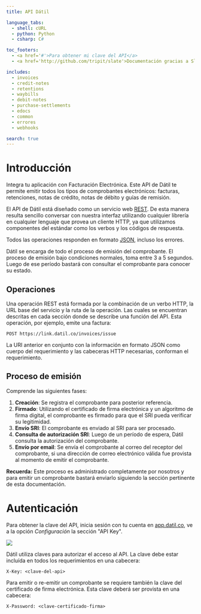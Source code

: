 ```yaml
---
title: API Dátil

language_tabs:
  - shell: cURL
  - python: Python
  - csharp: C#

toc_footers:
  - <a href='#'>Para obtener mi clave del API</a>
  - <a href='http://github.com/tripit/slate'>Documentación gracias a Slate</a>

includes:
  - invoices
  - credit-notes
  - retentions
  - waybills
  - debit-notes
  - purchase-settlements
  - edocs
  - common
  - errores
  - webhooks

search: true
---
```


# Introducción

Integra tu aplicación con Facturación Electrónica. Este API de Dátil te permite
emitir todos los tipos de comprobantes electrónicos: facturas, retenciones, notas de crédito, notas de débito y guías de remisión.

El API de Dátil está diseñado como un servicio web [REST](http://en.wikipedia.org/wiki/Representational_State_Transfer).
De esta manera resulta sencillo conversar con nuestra interfaz utilizando cualquier
librería en cualquier lenguaje que provea un cliente HTTP, ya que utilizamos
componentes del estándar como los verbos y los códigos de respuesta.

Todos las operaciones responden en formato [JSON](http://www.json.org/),
incluso los errores.

Dátil se encarga de todo el proceso de emisión del comprobante. El proceso de
emisión bajo condiciones normales, toma entre 3 a 5 segundos. Luego de ese período
bastará con consultar el comprobante para conocer su estado.

## Operaciones

Una operación REST está formada por la combinación de un verbo HTTP, la URL base
del servicio y la ruta de la operación. Las cuales se encuentran descritas en cada
sección donde se describe una función del API. Esta operación, por ejemplo, emite
una factura:

`POST https://link.datil.co/invoices/issue`

La URI anterior en conjunto con la información en formato JSON como cuerpo del
requerimiento y las cabeceras HTTP necesarias, conforman el requerimiento.

## Proceso de emisión

Comprende las siguientes fases:

1. __Creación__: Se registra el comprobante para posterior referencia.
2. __Firmado__: Utilizando el certificado de firma electrónica y un algoritmo de firma digital,
el comprobante es firmado para que el SRI pueda verificar su legitimidad.
3. __Envío SRI__: El comprobante es enviado al SRI para ser procesado.
4. __Consulta de autorización SRI__: Luego de un período de espera, Dátil consulta la
autorización del comprobante.
5. __Envío por email__: Se envía el comprobante al correo del receptor del comprobante, si una dirección de correo electrónico válida fue provista al momento de emitir el comprobante.

<aside class="notice">
<strong>Recuerda:</strong> Este proceso es administrado completamente por nosotros y para
emitir un comprobante bastará enviarlo siguiendo la sección pertinente de esta
documentación.
</aside>

# Autenticación

Para obtener la clave del API, inicia sesión con tu cuenta en
[app.datil.co](https://app.datil.co), ve a la opción _Configuración_ la
sección "API Key".

<img src="/images/datil-py-blurred-api-key.png">

Dátil utiliza claves para autorizar el acceso al API. La clave debe estar
incluída en todos los requerimientos en una cabecera:

`X-Key: <clave-del-api>`

Para emitir o re-emitir un comprobante se requiere también la clave del certificado
de firma electrónica. Esta clave deberá ser provista en una cabecera:

`X-Password: <clave-certificado-firma>`
